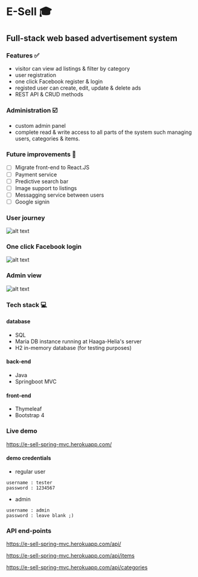 # E-Sell :mortar_board:

## Full-stack web based advertisement system

### Features :white_check_mark:
- visitor can view ad listings & filter by category
- user registration
- one click Facebook register & login 
- registed user can create, edit, update & delete ads 
- REST API & CRUD methods

### Administration :ballot_box_with_check:
- custom admin panel
- complete read & write access to all parts of the system such managing users, categories & items.

### Future improvements :memo:

- [ ] Migrate front-end to React.JS
- [ ] Payment service
- [ ] Predictive search bar
- [ ] Image support to listings
- [ ] Messagging service between users
- [ ] Google signin

### User journey

![alt text](https://media.giphy.com/media/3o7WIoVDWmVtDsQYJG/giphy.gif)

### One click Facebook login

![alt text](https://media.giphy.com/media/xUOwGayKSaZSVWbhaE/giphy.gif)

### Admin view

![alt text](https://media.giphy.com/media/3ohs4tPtVutjcdN5EQ/giphy.gif)

### Tech stack :computer:

#### database 
- SQL
- Maria DB instance running at Haaga-Helia's server
- H2 in-memory database (for testing purposes)

#### back-end
- Java
- Springboot MVC

#### front-end
- Thymeleaf
- Bootstrap 4

### Live demo

https://e-sell-spring-mvc.herokuapp.com/

#### demo credentials

- regular user 
```
username : tester
password : 1234567
```

- admin  
```
username : admin
password : leave blank ;)
```


### API end-points

https://e-sell-spring-mvc.herokuapp.com/api/

https://e-sell-spring-mvc.herokuapp.com/api/items

https://e-sell-spring-mvc.herokuapp.com/api/categories




